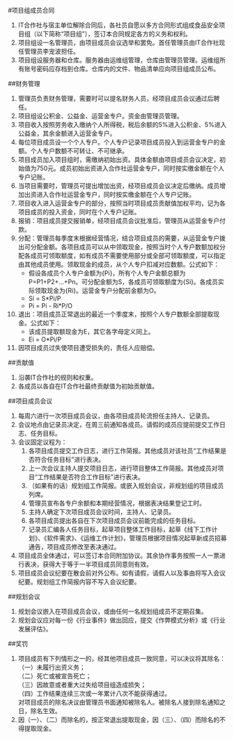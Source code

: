 #项目组成员合同

1. IT合作社与宿主单位解除合同后，各社员自愿以多方合同形式组成食品安全项目组（以下简称“项目组”），签订本合同规定各方的义务和权利。
2. 项目组设一名管理员，由项目成员会议选举和罢免。首任管理员由IT合作社现任管理员李宠波担任。
2. 项目组设服务器和仓库。服务器由运维组管理，仓库由管理员管理。运维组所有账号密码应存档到仓库。仓库内的文件、物品清单应向项目组成员公布。

##财务管理
1. 管理员负责财务管理，需要时可以提名财务人员，经项目成员会议通过后聘任。
3. 项目组设公积金、公益金、运营金专户。资金由管理员管理。
4. 项目收入按照劳务收入缴纳个人所得税，税后余额的5%进入公积金、5%进入公益金，其余金额进入运营金专户。
5. 每位项目成员设一个个人专户。个人专户记录项目成员投入到运营金专户的金额。个人专户数额不可转让、不可继承。
6. 项目成员加入项目组时，需缴纳初始出资。具体金额由项目成员会议决定，初始值为750元。成员初始出资进入合作社运营金专户，同时按实缴金额在个人专户记账。
7. 当项目需要时，管理员可提出增加出资，经项目成员会议决定后缴纳。成员增加出资进入合作社运营金专户，同时按实缴金额在个人专户记账。
5. 项目收入进入运营金专户的部分，按照当时项目成员贡献值加权平均，记为各项目成员的投入资金，同时在个人专户记账。
6. 报销：项目成员提交报销单，经项目成员会议批准后，管理员从运营金专户付款。
6. 分配：管理员每季度末根据经营情况，结合项目成员的需要，从运营金专户拨出可分配金额。各项目成员可以从中领取现金，按照当时个人专户数额加权分配各成员可领取额度，如有成员不需要使用部分或全部可领取额度，可以指定由其他成员使用。领取现金的成员，从个人专户扣减对应数额。公式如下：
	* 假设各成员个人专户金额为{Pi}，所有个人专户金额总额为P=P1+P2+...+Pn。可分配金额为S，各成员可领取额度为{Si}。各成员实际领取现金为{Ri}。运营金专户分配前金额为O。
	* Si = S*Pi/P
	* Pi = Pi - Ri*P/O
7. 退出：项目成员正常退出的最近一个季度末，按照个人专户数额全部提取现金。公式如下：
	* 该成员提取额现金为E，其它各字母定义同上。
	* Ei = O*Pi/P
8. 因项目成员过失使项目遭受损失的，责任人应赔偿。

##贡献值
1. 沿袭IT合作社的规则和权重。
2. 各成员以各自在IT合作社最终贡献值为初始贡献值。

##项目成员会议
1. 每周六进行一次项目成员会议，由各项目成员轮流担任主持人、记录员。
2. 会议地点由记录员决定，在周三前通知各成员。请假的成员应提前提交工作日志、任务目标。
3. 会议固定议程为：
	1. 各项目成员提交工作日志，进行工作简报。其他成员对该社员“工作结果是否符合任务目标”进行表决。
	2. 上一次会议主持人提交项目日志，进行项目整体工作简报。其他成员对项目“工作结果是否符合工作目标”进行表决。
	3. （如果有的话）规划组工作简报。或嵌入规划会议，非规划组的项目成员列席。
	4. 管理员宣布各专户余额和本期经营情况，根据表决结果登记工时。
	4. 主持人确定下次项目成员会议时间，主持人、记录员。
	5. 各项目成员提出各自在下次项目成员会议前能完成的任务目标。
	6. 记录员汇编各人任务目标，起草项目整体工作目标，起草《线下工作计划》、《软件需求》、《运维工作计划》，管理员根据项目情况起草新成员招募通告，项目成员修改至表决通过。
4. 项目成员全体通过，可以签订本合同附加协议。其余协作事务按照一人一票进行表决，获得大于等于一半项目成员同意则有效。
5. 项目成员会议纪要在散会前对外公布。如有请假，请假人以及事由将写入会议纪要。规划组工作简报内容不写入会议纪要。

##规划会议
1. 规划会议嵌入在项目成员会议，或由任何一名规划组成员不定期召集。
2. 规划会议应对每一份《行业事件》做出回应，提交《作弊模式分析》或《行业发展评估》。

##奖罚
1. 项目成员有下列情形之一的，经其他项目成员一致同意，可以决议将其除名：  
	（一）未履行出资义务；  
	（二）死亡或被宣告死亡；  
	（三）因故意或者重大过失给项目组造成损失；  
	（四）工作结果连续三次或一年累计八次不能获得通过。  
	对项目成员的除名决议由管理员书面通知被除名人。被除名人接到除名通知之日，除名生效。
1. 因（一）、（二）而除名的，按正常退出提取现金，因（三）、（四）而除名的不得提取现金。

